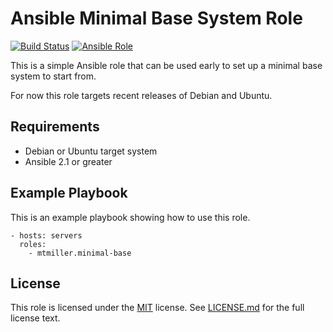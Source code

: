 # Ansible Minimal Base System Role

[![Build Status](https://travis-ci.org/mtmiller/ansible-role-minimal-base.svg?branch=master)](https://travis-ci.org/mtmiller/ansible-role-minimal-base)
[![Ansible Role](https://img.shields.io/ansible/role/21088.svg)](https://galaxy.ansible.com/mtmiller/minimal-base)

This is a simple Ansible role that can be used early to set up a minimal base
system to start from.

For now this role targets recent releases of Debian and Ubuntu.

## Requirements

* Debian or Ubuntu target system
* Ansible 2.1 or greater

## Example Playbook

This is an example playbook showing how to use this role.

    - hosts: servers
      roles:
        - mtmiller.minimal-base

## License

This role is licensed under the [MIT](https://opensource.org/licenses/MIT)
license. See [LICENSE.md](LICENSE.md) for the full license text.
